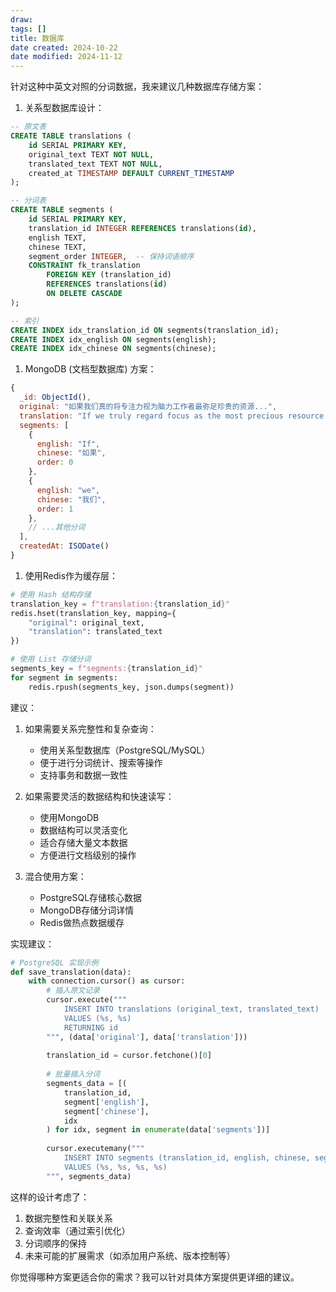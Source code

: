 ```yaml
---
draw:
tags: []
title: 数据库
date created: 2024-10-22
date modified: 2024-11-12
---
```


针对这种中英文对照的分词数据，我来建议几种数据库存储方案：

1. 关系型数据库设计：

```sql
-- 原文表
CREATE TABLE translations (
    id SERIAL PRIMARY KEY,
    original_text TEXT NOT NULL,
    translated_text TEXT NOT NULL,
    created_at TIMESTAMP DEFAULT CURRENT_TIMESTAMP
);

-- 分词表
CREATE TABLE segments (
    id SERIAL PRIMARY KEY,
    translation_id INTEGER REFERENCES translations(id),
    english TEXT,
    chinese TEXT,
    segment_order INTEGER,  -- 保持词语顺序
    CONSTRAINT fk_translation 
        FOREIGN KEY (translation_id) 
        REFERENCES translations(id) 
        ON DELETE CASCADE
);

-- 索引
CREATE INDEX idx_translation_id ON segments(translation_id);
CREATE INDEX idx_english ON segments(english);
CREATE INDEX idx_chinese ON segments(chinese);
```

1. MongoDB (文档型数据库) 方案：

```javascript
{
  _id: ObjectId(),
  original: "如果我们真的将专注力视为脑力工作者最弥足珍贵的资源...",
  translation: "If we truly regard focus as the most precious resource...",
  segments: [
    {
      english: "If",
      chinese: "如果",
      order: 0
    },
    {
      english: "we",
      chinese: "我们",
      order: 1
    },
    // ...其他分词
  ],
  createdAt: ISODate()
}
```

1. 使用Redis作为缓存层：

```python
# 使用 Hash 结构存储
translation_key = f"translation:{translation_id}"
redis.hset(translation_key, mapping={
    "original": original_text,
    "translation": translated_text
})

# 使用 List 存储分词
segments_key = f"segments:{translation_id}"
for segment in segments:
    redis.rpush(segments_key, json.dumps(segment))
```

建议：

1. 如果需要关系完整性和复杂查询：
   - 使用关系型数据库（PostgreSQL/MySQL）
   - 便于进行分词统计、搜索等操作
   - 支持事务和数据一致性

2. 如果需要灵活的数据结构和快速读写：
   - 使用MongoDB
   - 数据结构可以灵活变化
   - 适合存储大量文本数据
   - 方便进行文档级别的操作

3. 混合使用方案：
   - PostgreSQL存储核心数据
   - MongoDB存储分词详情
   - Redis做热点数据缓存

实现建议：

```python
# PostgreSQL 实现示例
def save_translation(data):
    with connection.cursor() as cursor:
        # 插入原文记录
        cursor.execute("""
            INSERT INTO translations (original_text, translated_text)
            VALUES (%s, %s)
            RETURNING id
        """, (data['original'], data['translation']))
        
        translation_id = cursor.fetchone()[0]
        
        # 批量插入分词
        segments_data = [(
            translation_id,
            segment['english'],
            segment['chinese'],
            idx
        ) for idx, segment in enumerate(data['segments'])]
        
        cursor.executemany("""
            INSERT INTO segments (translation_id, english, chinese, segment_order)
            VALUES (%s, %s, %s, %s)
        """, segments_data)
```

这样的设计考虑了：

1. 数据完整性和关联关系
2. 查询效率（通过索引优化）
3. 分词顺序的保持
4. 未来可能的扩展需求（如添加用户系统、版本控制等）

你觉得哪种方案更适合你的需求？我可以针对具体方案提供更详细的建议。
